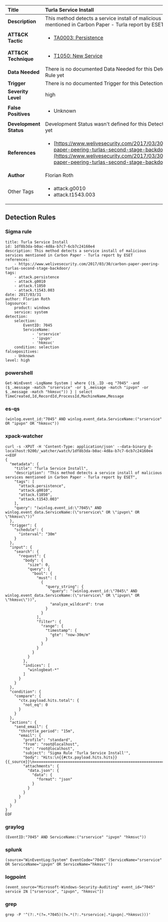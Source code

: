 | Title                    | Turla Service Install       |
|:-------------------------|:------------------|
| **Description**          | This method detects a service install of malicious services mentioned in Carbon Paper - Turla report by ESET |
| **ATT&amp;CK Tactic**    |  <ul><li>[TA0003: Persistence](https://attack.mitre.org/tactics/TA0003)</li></ul>  |
| **ATT&amp;CK Technique** | <ul><li>[T1050: New Service](https://attack.mitre.org/techniques/T1050)</li></ul>  |
| **Data Needed**          |  There is no documented Data Needed for this Detection Rule yet  |
| **Trigger**              |  There is no documented Trigger for this Detection Rule yet  |
| **Severity Level**       | high |
| **False Positives**      | <ul><li>Unknown</li></ul>  |
| **Development Status**   |  Development Status wasn't defined for this Detection Rule yet  |
| **References**           | <ul><li>[https://www.welivesecurity.com/2017/03/30/carbon-paper-peering-turlas-second-stage-backdoor/](https://www.welivesecurity.com/2017/03/30/carbon-paper-peering-turlas-second-stage-backdoor/)</li></ul>  |
| **Author**               | Florian Roth |
| Other Tags           | <ul><li>attack.g0010</li><li>attack.t1543.003</li></ul> | 

## Detection Rules

### Sigma rule

```
title: Turla Service Install
id: 1df8b3da-b0ac-4d8a-b7c7-6cb7c24160e4
description: This method detects a service install of malicious services mentioned in Carbon Paper - Turla report by ESET
references:
    - https://www.welivesecurity.com/2017/03/30/carbon-paper-peering-turlas-second-stage-backdoor/
tags:
    - attack.persistence
    - attack.g0010
    - attack.t1050
    - attack.t1543.003
date: 2017/03/31
author: Florian Roth
logsource:
    product: windows
    service: system
detection:
    selection:
        EventID: 7045
        ServiceName:
            - 'srservice'
            - 'ipvpn'
            - 'hkmsvc'
    condition: selection
falsepositives:
    - Unknown
level: high

```





### powershell
    
```
Get-WinEvent -LogName System | where {($_.ID -eq "7045" -and ($_.message -match "srservice" -or $_.message -match "ipvpn" -or $_.message -match "hkmsvc")) } | select TimeCreated,Id,RecordId,ProcessId,MachineName,Message
```


### es-qs
    
```
(winlog.event_id:"7045" AND winlog.event_data.ServiceName:("srservice" OR "ipvpn" OR "hkmsvc"))
```


### xpack-watcher
    
```
curl -s -XPUT -H 'Content-Type: application/json' --data-binary @- localhost:9200/_watcher/watch/1df8b3da-b0ac-4d8a-b7c7-6cb7c24160e4 <<EOF
{
  "metadata": {
    "title": "Turla Service Install",
    "description": "This method detects a service install of malicious services mentioned in Carbon Paper - Turla report by ESET",
    "tags": [
      "attack.persistence",
      "attack.g0010",
      "attack.t1050",
      "attack.t1543.003"
    ],
    "query": "(winlog.event_id:\"7045\" AND winlog.event_data.ServiceName:(\"srservice\" OR \"ipvpn\" OR \"hkmsvc\"))"
  },
  "trigger": {
    "schedule": {
      "interval": "30m"
    }
  },
  "input": {
    "search": {
      "request": {
        "body": {
          "size": 0,
          "query": {
            "bool": {
              "must": [
                {
                  "query_string": {
                    "query": "(winlog.event_id:\"7045\" AND winlog.event_data.ServiceName:(\"srservice\" OR \"ipvpn\" OR \"hkmsvc\"))",
                    "analyze_wildcard": true
                  }
                }
              ],
              "filter": {
                "range": {
                  "timestamp": {
                    "gte": "now-30m/m"
                  }
                }
              }
            }
          }
        },
        "indices": [
          "winlogbeat-*"
        ]
      }
    }
  },
  "condition": {
    "compare": {
      "ctx.payload.hits.total": {
        "not_eq": 0
      }
    }
  },
  "actions": {
    "send_email": {
      "throttle_period": "15m",
      "email": {
        "profile": "standard",
        "from": "root@localhost",
        "to": "root@localhost",
        "subject": "Sigma Rule 'Turla Service Install'",
        "body": "Hits:\n{{#ctx.payload.hits.hits}}{{_source}}\n================================================================================\n{{/ctx.payload.hits.hits}}",
        "attachments": {
          "data.json": {
            "data": {
              "format": "json"
            }
          }
        }
      }
    }
  }
}
EOF

```


### graylog
    
```
(EventID:"7045" AND ServiceName:("srservice" "ipvpn" "hkmsvc"))
```


### splunk
    
```
(source="WinEventLog:System" EventCode="7045" (ServiceName="srservice" OR ServiceName="ipvpn" OR ServiceName="hkmsvc"))
```


### logpoint
    
```
(event_source="Microsoft-Windows-Security-Auditing" event_id="7045" service IN ["srservice", "ipvpn", "hkmsvc"])
```


### grep
    
```
grep -P '^(?:.*(?=.*7045)(?=.*(?:.*srservice|.*ipvpn|.*hkmsvc)))'
```



